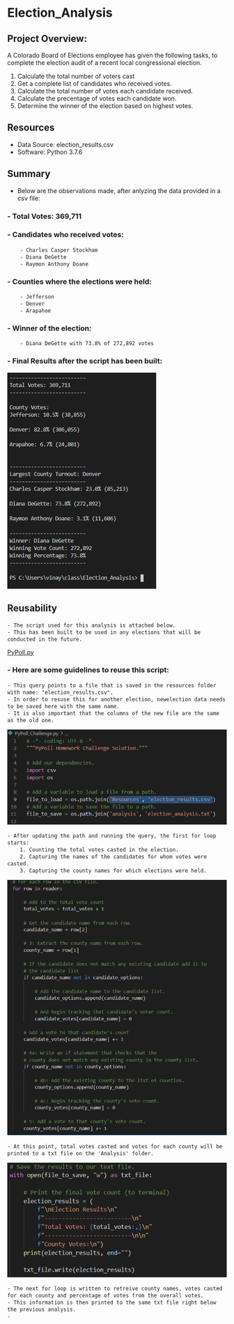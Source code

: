 # Election_Analysis

## Project Overview:
  A Colorado Board of Elections employee has given the following tasks, to complete the election audit of a recent local congressional election. 
  
  1. Calculate the total number of voters cast
  2. Get a complete list of candidates who received votes.
  3. Calculate the total number of votes each candidate received.
  4. Calculate the precentage of votes each candidate won.
  5. Determine the winner of the election based on highest votes.

## Resources

  - Data Source: election_results.csv
  - Software: Python 3.7.6

## Summary
  - Below are the observations made, after anlyzing the data provided in a csv file:
  
  ###  - Total Votes: 369,711

  ###  - Candidates who received votes:
        - Charles Casper Stockham
        - Diana DeGette
        - Raymon Anthony Doane

  ###  - Counties where the elections were held:
        - Jefferson
        - Denver
        - Arapahoe

  ### - Winner of the election:
        - Diana DeGette with 73.8% of 272,892 votes

  ### - Final Results after the script has been built:
  ![Results](resources/Terminal_Results.png)
  
  
  ## Reusability
    - The script used for this analysis is attached below. 
    - This has been built to be used in any elections that will be conducted in the future.
   [PyPoll.py](Election_Analysis/PyPoll.py)
    
   ### - Here are some guidelines to reuse this script:
    - This query points to a file that is saved in the resources folder with name: "election_results.csv". 
    - In order to resuse this for another election, newelection data needs to be saved here with the same name.
    - It is also important that the columns of the new file are the same as the old one.
    
  ![File Location](resources/file_path.png)
  
    - After updating the path and running the query, the first for loop starts: 
        1. Counting the total votes casted in the election.
        2. Capturing the names of the candidates for whom votes were casted.
        3. Capturing the county names for which elections were held.

  ![For Loop](resources/for_loop_1.png)

    - At this point, total votes casted and votes for each county will be printed to a txt file on the 'Analysis' folder.
  
  ![print to txt](resources/save_to_txt.png)
  
    - The next for loop is written to retreive county names, votes casted for each county and percentage of votes from the overall votes.
    - This information is then printed to the same txt file right below the previous analysis.
    - 
